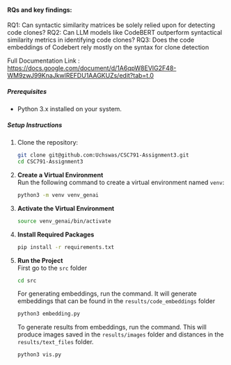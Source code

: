 #### RQs and key findings:
RQ1: Can syntactic similarity matrices be solely relied upon for detecting code clones?
RQ2: Can LLM models like CodeBERT outperform syntactical similarity metrics in identifying code clones?
RQ3: Does the code embeddings of Codebert rely mostly on the syntax for clone detection

Full Documentation Link : https://docs.google.com/document/d/1A6qpW8EVIG2F48-WM9zwJ99KnaJkwlREFDU1AAGKUZs/edit?tab=t.0

##### Prerequisites
- Python 3.x installed on your system.

##### Setup Instructions

1. Clone the repository:
    ```bash
    git clone git@github.com:Uchswas/CSC791-Assignment3.git
    cd CSC791-Assignment3
    ```

2. **Create a Virtual Environment**  
   Run the following command to create a virtual environment named `venv`:
    ```bash
    python3 -m venv venv_genai
    ```

3. **Activate the Virtual Environment**

     ```bash
     source venv_genai/bin/activate
     ```

4. **Install Required Packages**  
    ```bash
    pip install -r requirements.txt
    ```

5. **Run the Project**  
   First go to the `src` folder
    ```bash
    cd src
    ```
    For generating embeddings, run the command. It will generate embeddings that can be found in the `results/code_embeddings` folder
    ```bash
    python3 embedding.py
    ```
    To generate results from embeddings, run the command. This will produce images saved in the `results/images` folder and distances in the `results/text_files` folder.
    ```bash
    python3 vis.py
    ```


